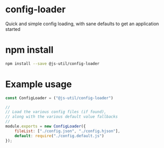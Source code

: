 # config-loader
Quick and simple config loading, with sane defaults to get an application started

# npm install

```.bash
npm install --save @js-util/config-loader
```

# Example usage

```.js
const ConfigLoader = ("@js-util/config-loader")

//
// Load the various config files (if found),
// along with the various default value fallbacks
//
module.exports = new ConfigLoader({
	fileList: ["./config.json", "./config.hjson"],
	default: require("./config.default.js")
});
```